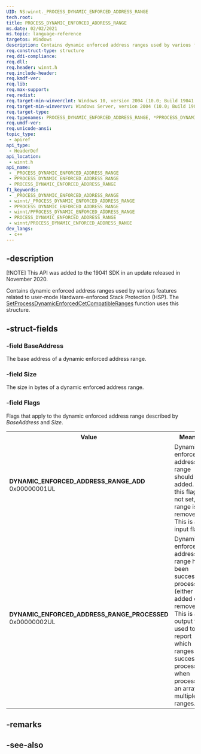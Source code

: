 ```yaml
---
UID: NS:winnt._PROCESS_DYNAMIC_ENFORCED_ADDRESS_RANGE
tech.root: 
title: PROCESS_DYNAMIC_ENFORCED_ADDRESS_RANGE
ms.date: 02/02/2021
ms.topic: language-reference
targetos: Windows
description: Contains dynamic enforced address ranges used by various features related to user-mode Hardware-enforced Stack Protection (HSP).
req.construct-type: structure
req.ddi-compliance: 
req.dll: 
req.header: winnt.h
req.include-header: 
req.kmdf-ver: 
req.lib: 
req.max-support: 
req.redist: 
req.target-min-winverclnt: Windows 10, version 2004 (10.0; Build 19041.662)
req.target-min-winversvr: Windows Server, version 2004 (10.0; Build 19041.662)
req.target-type: 
req.typenames: PROCESS_DYNAMIC_ENFORCED_ADDRESS_RANGE, *PPROCESS_DYNAMIC_ENFORCED_ADDRESS_RANGE
req.umdf-ver: 
req.unicode-ansi: 
topic_type:
 - apiref
api_type:
 - HeaderDef
api_location:
 - winnt.h
api_name:
 - _PROCESS_DYNAMIC_ENFORCED_ADDRESS_RANGE
 - PPROCESS_DYNAMIC_ENFORCED_ADDRESS_RANGE
 - PROCESS_DYNAMIC_ENFORCED_ADDRESS_RANGE
f1_keywords:
 - _PROCESS_DYNAMIC_ENFORCED_ADDRESS_RANGE
 - winnt/_PROCESS_DYNAMIC_ENFORCED_ADDRESS_RANGE
 - PPROCESS_DYNAMIC_ENFORCED_ADDRESS_RANGE
 - winnt/PPROCESS_DYNAMIC_ENFORCED_ADDRESS_RANGE
 - PROCESS_DYNAMIC_ENFORCED_ADDRESS_RANGE
 - winnt/PROCESS_DYNAMIC_ENFORCED_ADDRESS_RANGE
dev_langs:
 - c++
---
```


## -description

[!NOTE]
This API was added to the 19041 SDK in an update released in November 2020.

Contains dynamic enforced address ranges used by various features related to user-mode Hardware-enforced Stack Protection (HSP). The <a href="/windows/desktop/api/processthreadsapi/nf-processthreadsapi-setprocessdynamicenforcedcetcompatibleranges">SetProcessDynamicEnforcedCetCompatibleRanges</a> function uses this structure.

## -struct-fields

### -field BaseAddress

The base address of a dynamic enforced address range.

### -field Size

The size in bytes of a dynamic enforced address range.

### -field Flags

Flags that apply to the dynamic enforced address range described by <i>BaseAddress</i> and <i>Size</i>.

<table>
<tr>
<th>Value</th>
<th>Meaning</th>
</tr>
<tr>
<td width="40%"><a id="DYNAMIC_ENFORCED_ADDRESS_RANGE_ADD"></a><a id="dynamic_enforced_address_range_add"></a><dl>
<dt><b>DYNAMIC_ENFORCED_ADDRESS_RANGE_ADD</b></dt>
<dt>0x00000001UL</dt>
</dl>
</td>
<td width="60%">
Dynamic enforced address range should be added. If this flag is not set, the range is removed. This is an input flag.

</td>
</tr>
<tr>
<td width="40%"><a id="DYNAMIC_ENFORCED_ADDRESS_RANGE_PROCESSED"></a><a id="dynamic_enforced_address_range_processed"></a><dl>
<dt><b>DYNAMIC_ENFORCED_ADDRESS_RANGE_PROCESSED</b></dt>
<dt>0x00000002UL</dt>
</dl>
</td>
<td width="60%">
Dynamic enforced address range has been successfully processed (either added or removed).
This is an output flag used to report which ranges were successfully processed when processing an array of multiple ranges.

</td>
</tr>
</table>

## -remarks

## -see-also

